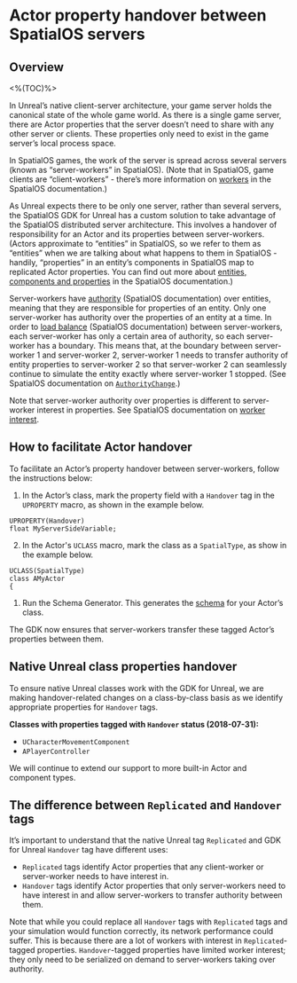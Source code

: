 # Actor property handover between SpatialOS servers

## Overview

<%(TOC)%>

In Unreal’s native client-server architecture, your game server holds the canonical state of the whole game world. As there is a single game server, there are Actor properties that the server doesn’t need to share with any other server or clients. These properties only need to exist in the game server’s local process space.

In SpatialOS games, the work of the server is spread across several servers (known as “server-workers” in SpatialOS). (Note that in SpatialOS, game clients are “client-workers” - there’s more information on [workers](https://docs.improbable.io/reference/latest/shared/concepts/workers) in the SpatialOS documentation.)

As Unreal expects there to be only one server, rather than several servers, the SpatialOS GDK for Unreal has a custom solution to take advantage of the SpatialOS distributed server architecture. This involves a handover of responsibility for an Actor and its properties between server-workers. (Actors approximate to “entities” in SpatialOS, so we refer to them as “entities” when we are talking about what happens to them in SpatialOS - handily, “properties” in an entity’s components in SpatialOS map to replicated Actor properties. You can find out more about [entities, components and properties](https://docs.improbable.io/reference/latest/shared/concepts/entities) in the SpatialOS documentation.)

Server-workers have [authority](https://docs.improbable.io/reference/latest/shared/design/understanding-access#understanding-read-and-write-access-authority) (SpatialOS documentation) over entities, meaning that they are responsible for properties of an entity. Only one server-worker has authority over the properties of an entity at a time. In order to [load balance](https://docs.improbable.io/reference/latest/shared/glossary#load-balancing) (SpatialOS documentation) between server-workers, each server-worker has only a certain area of authority, so each server-worker has a boundary.
This means that, at the boundary between server-worker 1 and server-worker 2,  server-worker 1 needs to transfer authority of entity properties to server-worker 2 so that server-worker 2 can seamlessly continue to simulate the entity exactly where server-worker 1 stopped. (See SpatialOS documentation on [`AuthorityChange`](https://docs.improbable.io/reference/latest/shared/design/operations#authoritychange).)

Note that server-worker authority over properties is different to server-worker interest in properties. See SpatialOS documentation on [worker interest](https://docs.improbable.io/reference/latest/shared/glossary#interest).

## How to facilitate Actor handover

To facilitate an Actor’s property handover between server-workers, follow the instructions below:
1.  In the Actor’s class, mark the property field with a `Handover` tag in the `UPROPERTY` macro, as shown in the example below.

```
UPROPERTY(Handover)
float MyServerSideVariable;
```

2. In the Actor's `UCLASS` macro, mark the class as a `SpatialType`, as show in the example below.

```
UCLASS(SpatialType)
class AMyActor
{
```

1. Run the Schema Generator. This generates the [schema]({{urlRoot}}/content/glossary#schema-generator) for your Actor’s class.

The GDK now ensures that server-workers transfer these tagged Actor’s properties between them.

## Native Unreal class properties handover
To ensure native Unreal classes work with the GDK for Unreal, we are making handover-related changes on a class-by-class basis as we identify appropriate properties for `Handover` tags.

**Classes with properties tagged with `Handover` status (2018-07-31):**

* `UCharacterMovementComponent`
* `APlayerController`

We will continue to extend our support to more built-in Actor and component types.

## The difference between `Replicated` and `Handover` tags
It’s important to understand that the native Unreal tag `Replicated` and GDK for Unreal `Handover` tag have different uses:

* `Replicated` tags identify Actor properties that any client-worker or server-worker needs to have interest in.
* `Handover` tags identify Actor properties that only server-workers need to have interest in and allow server-workers to transfer authority between them.

Note that while you could replace all `Handover` tags with `Replicated` tags and your simulation would function correctly, its network performance could suffer. This is because there are a lot of workers with interest in `Replicated`-tagged properties. `Handover`-tagged properties have limited worker interest; they only need to be serialized on demand to server-workers taking over authority.
